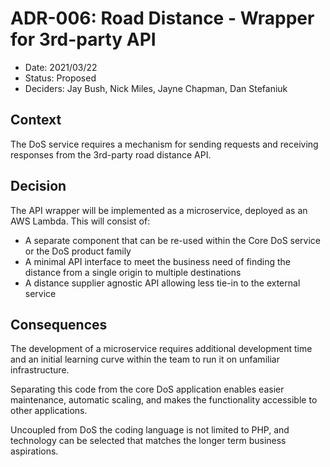 # ADR-006: Road Distance - Wrapper for 3rd-party API

* Date: 2021/03/22
* Status: Proposed
* Deciders: Jay Bush, Nick Miles, Jayne Chapman, Dan Stefaniuk

## Context

The DoS service requires a mechanism for sending requests and receiving responses from the 3rd-party road distance API.

## Decision

The API wrapper will be implemented as a microservice, deployed as an AWS Lambda. This will consist of:

* A separate component that can be re-used within the Core DoS service or the DoS product family
* A minimal API interface to meet the business need of finding the distance from a single origin to multiple destinations
* A distance supplier agnostic API allowing less tie-in to the external service

## Consequences

The development of a microservice requires additional development time and an initial learning curve within the team to run it on unfamiliar infrastructure.

Separating this code from the core DoS application enables easier maintenance, automatic scaling, and makes the functionality accessible to other applications.

Uncoupled from DoS the coding language is not limited to PHP, and technology can be selected that matches the longer term business aspirations.
